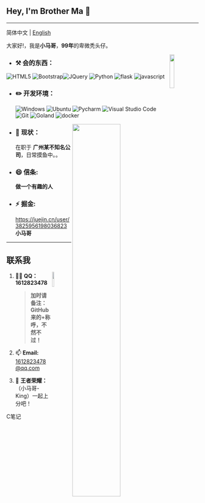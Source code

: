 ## Hey, I'm Brother Ma :wave: 

----

简体中文 | [English]()

大家好!，我是**小马哥**，**99年**的卑微秃头仔。

<img src="https://q1.qlogo.cn/g?b=qq&nk=1612823478&s=640" width="15%" hight="15%" align='right' />

-  ### :hammer_and_pick: **会的东西：**

  ![HTML5](https://img.shields.io/badge/-HTML5-E34F26?style=flat-square&logo=html5&logoColor=white) ![Bootstrap](https://img.shields.io/badge/-Bootstrap-563D7C?style=flat-square&logo=bootstrap&logoColor=white)![JQuery](https://img.shields.io/badge/-JQuery-blue?style=flat-square&logo=jquery&logoColor=white) ![Python](https://img.shields.io/badge/-Python-3776AB?style=flat-square&logo=Python&logoColor=white) ![flask](https://img.shields.io/badge/-Flask-3776AB?style=flat-square&logo=flask&logoColor=white) ![javascript](https://img.shields.io/badge/-JavaScript-3776AB?style=flat-square&logo=javascript&logoColor=white) 

- ### :pencil2: **开发环境：**

  ![Windows](https://img.shields.io/badge/-Windows_10-0078D6?style=flat-square&logo=windows&logoColor=white) ![Ubuntu](https://img.shields.io/badge/-Ubuntu-262577?style=flat-square&logo=Ubuntu&logoColor=white) ![Pycharm](https://img.shields.io/badge/-Pycharm-007ACC?style=flat-square&logo=Pycharm&logoColor=white) ![Visual Studio Code](https://img.shields.io/badge/-Visual_Studio_Code-007ACC?style=flat-square&logo=visual-studio-code&logoColor=white) ![Git](https://img.shields.io/badge/-Git-F05032?style=flat-square&logo=git&logoColor=white) ![Goland](https://img.shields.io/badge/-Goland-0078D6?style=flat-square&logo=Goland&logoColor=white) ![docker](https://img.shields.io/badge/-docker-0078D6?style=flat-square&logo=docker&logoColor=white)

[<img align="right" width="50%" src="https://github-readme-stats-ouuan.vercel.app/api?username=xiaoma118&theme=dark&show_icons=true">](https://skyxinye.xyz)

- ### :seedling: **现状：**

  在职于 **广州某不知名公司**，日常摸鱼中。。
  
<!--

<img src="https://cdn.jsdelivr.net/gh/AdminWhaleFall/Pic@master/img/20220102023708.jpg" style="zoom:33%" align='left' />
[<img align="right" width="50%" src="https://github-readme-stats-ouuan.vercel.app/api?username=adminwhalefall&theme=dark&show_icons=true">](https://skyxinye.xyz)
 <img src="https://q1.qlogo.cn/g?b=qq&nk=2734184475&s=640" width="10%" hight="10%" align='right' />

-->

  
- ### 😄 **信条:** 

  **做一个有趣的人**

- ### ⚡ **掘金:** 

  https://juejin.cn/user/3825956198036823 **小马哥**


---

## 联系我
<img src="https://q1.qlogo.cn/g?b=qq&nk=1612823478&s=640" width="10%" hight="10%" align='right' />

1. :man_scientist: **QQ：** **1612823478**

   > **加时请备注：GitHub 来的+称呼，不然不过！**

2. 📫 **Email:** 1612823478@qq.com

3. 💨 **王者荣耀：**（小马哥-King）一起上分吧！



C笔记
